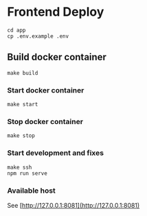 # Frontend Deploy

```
cd app
cp .env.example .env
```

## Build docker container
```
make build
```

### Start docker container
```
make start
```

### Stop docker container
```
make stop
```

### Start development and fixes
```
make ssh
npm run serve
```

### Available host
See [http://127.0.0.1:8081](http://127.0.0.1:8081)

